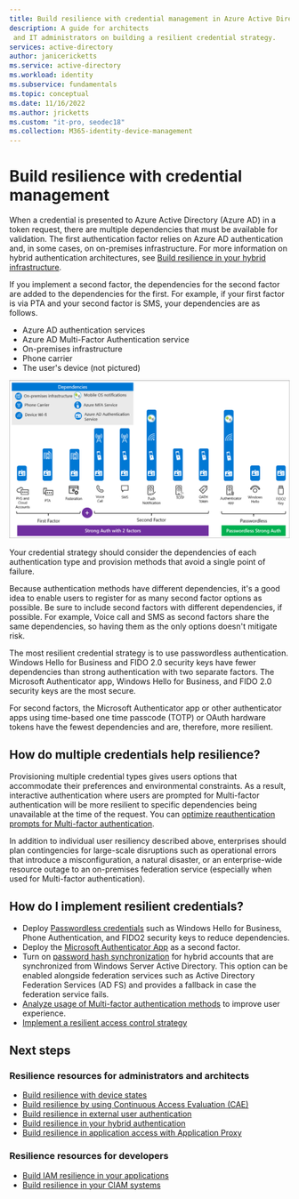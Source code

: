 ```yaml
---
title: Build resilience with credential management in Azure Active Directory
description: A guide for architects
 and IT administrators on building a resilient credential strategy.
services: active-directory
author: janicericketts
ms.service: active-directory
ms.workload: identity
ms.subservice: fundamentals
ms.topic: conceptual
ms.date: 11/16/2022
ms.author: jricketts
ms.custom: "it-pro, seodec18"
ms.collection: M365-identity-device-management
---
```

# Build resilience with credential management

When a credential is presented to Azure Active Directory (Azure AD) in a token request, there are multiple dependencies that must be available for validation. The first authentication factor relies on Azure AD authentication and, in some cases, on on-premises infrastructure. For more information on hybrid authentication architectures, see [Build resilience in your hybrid infrastructure](resilience-in-hybrid.md). 

If you implement a second factor, the dependencies for the second factor are added to the dependencies for the first. For example, if your first factor is via PTA and your second factor is SMS, your dependencies are as follows.

* Azure AD authentication services
* Azure AD Multi-Factor Authentication service
* On-premises infrastructure
* Phone carrier
* The user's device (not pictured)
 
![Image of authentication methods and dependencies](./media/resilience-in-credentials/admin-resilience-credentials.png)

Your credential strategy should consider the dependencies of each authentication type and provision methods that avoid a single point of failure. 

Because authentication methods have different dependencies, it's a good idea to enable users to register for as many second factor options as possible. Be sure to include second factors with different dependencies, if possible. For example, Voice call and SMS as second factors share the same dependencies, so having them as the only options doesn't mitigate risk.

The most resilient credential strategy is to use passwordless authentication. Windows Hello for Business and FIDO 2.0 security keys have fewer dependencies than strong authentication with two separate factors. The Microsoft Authenticator app, Windows Hello for Business, and FIDO 2.0 security keys are the most secure. 

For second factors, the Microsoft Authenticator app or other authenticator apps using time-based one time passcode (TOTP) or OAuth hardware tokens have the fewest dependencies and are, therefore, more resilient.

## How do multiple credentials help resilience?

Provisioning multiple credential types gives users options that accommodate their preferences and environmental constraints. As a result, interactive authentication where users are prompted for Multi-factor authentication will be more resilient to specific dependencies being unavailable at the time of the request. You can [optimize reauthentication prompts for Multi-factor authentication](../authentication/concepts-azure-multi-factor-authentication-prompts-session-lifetime.md).

In addition to individual user resiliency described above, enterprises should plan contingencies for large-scale disruptions such as operational errors that introduce a misconfiguration, a natural disaster, or an enterprise-wide resource outage to an on-premises federation service (especially when used for Multi-factor authentication). 

## How do I implement resilient credentials?

* Deploy [Passwordless credentials](../authentication/howto-authentication-passwordless-deployment.md) such as Windows Hello for Business, Phone Authentication, and FIDO2 security keys to reduce dependencies.
* Deploy the [Microsoft Authenticator App](https://support.microsoft.com/account-billing/how-to-use-the-microsoft-authenticator-app-9783c865-0308-42fb-a519-8cf666fe0acc) as a second factor.
* Turn on [password hash synchronization](../hybrid/whatis-phs.md) for hybrid accounts that are synchronized from Windows Server Active Directory. This option can be enabled alongside federation services such as Active Directory Federation Services (AD FS) and provides a fallback in case the federation service fails.
* [Analyze usage of Multi-factor authentication methods](/samples/azure-samples/azure-mfa-authentication-method-analysis/azure-mfa-authentication-method-analysis/) to improve user experience.
* [Implement a resilient access control strategy](../authentication/concept-resilient-controls.md)

## Next steps
### Resilience resources for administrators and architects
 
* [Build resilience with device states](resilience-with-device-states.md)
* [Build resilience by using Continuous Access Evaluation (CAE)](resilience-with-continuous-access-evaluation.md)
* [Build resilience in external user authentication](resilience-b2b-authentication.md)
* [Build resilience in your hybrid authentication](resilience-in-hybrid.md)
* [Build resilience in application access with Application Proxy](resilience-on-premises-access.md)

### Resilience resources for developers

* [Build IAM resilience in your applications](resilience-app-development-overview.md)
* [Build resilience in your CIAM systems](resilience-b2c.md)
